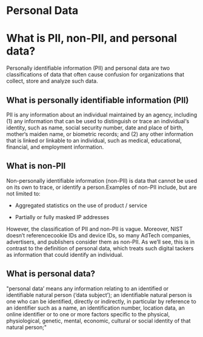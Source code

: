 Personal Data
=

What is PII, non-PII, and personal data?
=

Personally identifiable information (PII) and personal data are two classifications of data that often cause confusion for organizations that collect, store and analyze such data.

<h2>What is personally identifiable information (PII)</h2>

PII is any information about an individual maintained by an agency, including (1) any information that can be used to distinguish or trace an individual‘s identity, such as name, social security number, date and place of birth, mother‘s maiden name, or biometric records; and (2) any other information that is linked or linkable to an individual, such as medical, educational, financial, and employment information.

<h2>What is non-PII</h2>

Non-personally identifiable information (non-PII) is data that cannot be used on its own to trace, or identify a person.Examples of non-PII include, but are not limited to:

* Aggregated statistics on the use of product / service

* Partially or fully masked IP addresses

However, the classification of PII and non-PII is vague. Moreover, NIST doesn’t referencecookie IDs and device IDs, so many AdTech companies, advertisers, and publishers consider them as non-PII. As we’ll see, this is in contrast to the definition of personal data, which treats such digital tackers as information that could identify an individual.


<h2>What is personal data?</h2>

"personal data’ means any information relating to an identified or identifiable natural person (‘data subject’); an identifiable natural person is one who can be identified, directly or indirectly, in particular by reference to an identifier such as a name, an identification number, location data, an online identifier or to one or more factors specific to the physical, physiological, genetic, mental, economic, cultural or social identity of that natural person;"